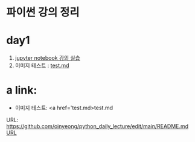 # 파이썬 강의 정리

# day1


1. [jupyter notebook 강의 실습](1-01JupyterNotebook.ipynb)
2. 이미지 테스트 : [test.md](test.md)

# a link:
 - 이미지 테스트: <a href='test.md>test.md</a>
 
 URL: https://github.com/oinyeong/python_daily_lecture/edit/main/README.md
 [URL](https://github.com/oinyeong/python_daily_lecture/edit/main/README.md)
